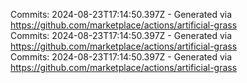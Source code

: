 Commits: 2024-08-23T17:14:50.397Z - Generated via https://github.com/marketplace/actions/artificial-grass
<br>
Commits: 2024-08-23T17:14:50.397Z - Generated via https://github.com/marketplace/actions/artificial-grass
<br>
Commits: 2024-08-23T17:14:50.397Z - Generated via https://github.com/marketplace/actions/artificial-grass
<br>
